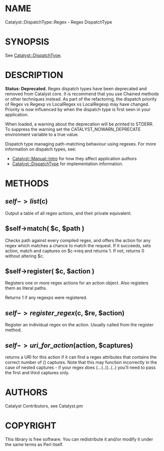 # NAME

Catalyst::DispatchType::Regex - Regex DispatchType

# SYNOPSIS

See [Catalyst::DispatchType](http://search.cpan.org/perldoc?Catalyst::DispatchType).

# DESCRIPTION

__Status: Deprecated.__ Regex dispatch types have been deprecated and removed
from Catalyst core. It is recommend that you use Chained methods or other
techniques instead. As part of the refactoring, the dispatch priority of
Regex vs Regexp vs LocalRegex vs LocalRegexp may have changed. Priority is now
influenced by when the dispatch type is first seen in your application.

When loaded, a warning about the deprecation will be printed to STDERR. To
suppress the warning set the CATALYST\_NOWARN\_DEPRECATE environment variable to
a true value.

Dispatch type managing path-matching behaviour using regexes.  For
more information on dispatch types, see:

- [Catalyst::Manual::Intro](http://search.cpan.org/perldoc?Catalyst::Manual::Intro) for how they affect application authors
- [Catalyst::DispatchType](http://search.cpan.org/perldoc?Catalyst::DispatchType) for implementation information.

# METHODS

## $self->list($c)

Output a table of all regex actions, and their private equivalent.

## $self->match( $c, $path )

Checks path against every compiled regex, and offers the action for any regex
which matches a chance to match the request. If it succeeds, sets action,
match and captures on $c->req and returns 1. If not, returns 0 without
altering $c.

## $self->register( $c, $action )

Registers one or more regex actions for an action object.
Also registers them as literal paths.

Returns 1 if any regexps were registered.

## $self->register\_regex($c, $re, $action)

Register an individual regex on the action. Usually called from the
register method.

## $self->uri\_for\_action($action, $captures)

returns a URI for this action if it can find a regex attributes that contains
the correct number of () captures. Note that this may function incorrectly
in the case of nested captures - if your regex does (...(..))..(..) you'll
need to pass the first and third captures only.

# AUTHORS

Catalyst Contributors, see Catalyst.pm

# COPYRIGHT

This library is free software. You can redistribute it and/or modify it under
the same terms as Perl itself.
